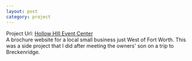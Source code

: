 ```yaml
---
layout: post
category: project
---
```


Project Url:  [Hollow HIll Event Center](http://www.hollowhilleventcenter.com/)  
A brochure website for a local small business just West of Fort Worth.  This was a side project that I did after meeting the owners' son on a trip to Breckenridge.
